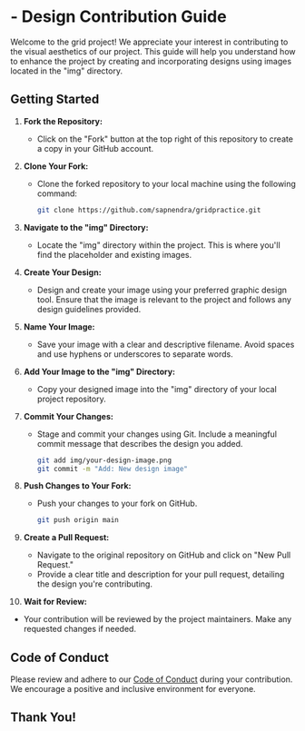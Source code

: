 
# <Grid Designs Practice> - Design Contribution Guide

Welcome to the <Grid Designs Practice> grid project! We appreciate your interest in contributing to the visual aesthetics of our project. This guide will help you understand how to enhance the project by creating and incorporating designs using images located in the "img" directory.

## Getting Started

1. **Fork the Repository:**
   - Click on the "Fork" button at the top right of this repository to create a copy in your GitHub account.

2. **Clone Your Fork:**
   - Clone the forked repository to your local machine using the following command:
     ```bash
     git clone https://github.com/sapnendra/gridpractice.git
     ```

3. **Navigate to the "img" Directory:**
   - Locate the "img" directory within the project. This is where you'll find the placeholder and existing images.

4. **Create Your Design:**
   - Design and create your image using your preferred graphic design tool. Ensure that the image is relevant to the project and follows any design guidelines provided.

5. **Name Your Image:**
   - Save your image with a clear and descriptive filename. Avoid spaces and use hyphens or underscores to separate words.

6. **Add Your Image to the "img" Directory:**
   - Copy your designed image into the "img" directory of your local project repository.

7. **Commit Your Changes:**
   - Stage and commit your changes using Git. Include a meaningful commit message that describes the design you added.
     ```bash
     git add img/your-design-image.png
     git commit -m "Add: New design image"
     ```

8. **Push Changes to Your Fork:**
   - Push your changes to your fork on GitHub.
     ```bash
     git push origin main
     ```

9. **Create a Pull Request:**
   - Navigate to the original repository on GitHub and click on "New Pull Request."
   - Provide a clear title and description for your pull request, detailing the design you're contributing.

10. **Wait for Review:**
   - Your contribution will be reviewed by the project maintainers. Make any requested changes if needed.

## Code of Conduct

Please review and adhere to our [Code of Conduct](CODE_OF_CONDUCT.md) during your contribution. We encourage a positive and inclusive environment for everyone.

## Thank You!
